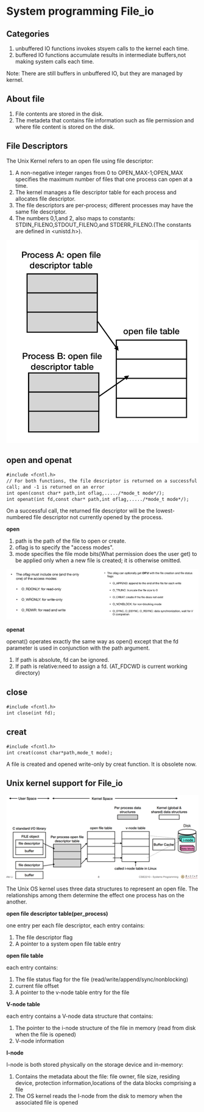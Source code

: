 # System programming File_io

## Categories

1. unbuffered IO  functions invokes stsyem calls to the kernel each time.
2. buffered IO  functions accumulate results in intermediate buffers,not making system calls each time.

Note: There are still buffers in unbuffered IO, but they are managed by kernel.

## About file

1. File contents are stored in the disk.
2. The metadeta that contains file information such as file permission and where file content is stored on the disk.

## File Descriptors

The Unix Kernel refers to an open file using file descriptor:

1. A non-negative integer ranges from 0 to OPEN_MAX-1;OPEN_MAX specifies the maximum number of files that one process can open at a time.
2. The kernel manages a file descriptor table for each process and allocates file descriptor.
3. The file descriptors are per-process; different processes may have the same file descriptor.
4. The numbers 0,1,and 2, also maps to constants: STDIN_FILENO,STDOUT_FILENO,and STDERR_FILENO.(The constants are defined in <unistd.h>).

<img src = "https://github.com/eric2003-tj/sp/blob/main/file%20descriptor.png" />

## open and openat

```
#include <fcntl.h>
// For both functions, the file descriptor is returned on a successful call; and -1 is returned on an error
int open(const char* path,int oflag,...../*mode_t mode*/);
int openat(int fd,const char* path,int oflag,...../*mode_t mode*/);
```
On a successful call, the returned file descriptor will be the lowest-numbered file descriptor not currently opened by the process.

**open**

1. path is the path of the file to open or create.
2. oflag is to specify the "access modes".
3. mode specifies the file mode bits(What permission does the user get) to be applied only when a new file is created; it is otherwise omitted.
<img src = "https://github.com/eric2003-tj/sp/blob/main/mode.png" />

**openat**

openat() operates exactly the same way as open() except that the fd parameter is used in conjunction with the path argument.  
1. If path is absolute, fd can be ignored.
2. If path is relative:need to assign a fd. (AT_FDCWD is current working directory)

## close

```
#include <fcntl.h>
int close(int fd);
```
## creat

```
#include <fcntl.h>
int creat(const char*path,mode_t mode);
```
A file is created and opened write-only by creat function. It is obsolete now.

## Unix kernel support for File_io
<img src = "https://github.com/eric2003-tj/sp/blob/main/kernel_support.png" />

The Unix OS kernel uses three data structures to represent an open file. The relationships among them determine the effect one process has on the another.

**open file descriptor table(per_process)**

one entry per each file descriptor, each entry contains:

1. The file descriptor flag
2. A pointer to a system open file table entry

**open file table**

each entry contains:

1. The file status flag for the file (read/write/append/sync/nonblocking)
2. current file offset
3. A pointer to the v-node table entry for the file

**V-node table**

each entry contains a V-node data structure that contains:

1. The pointer to the i-node structure of the file in memory (read from disk when the file is opened)
2. V-node information

**I-node**

I-node is both stored physically on the storage device and in-memory:

1. Contains the metadata about the file: file owner, file size, residing device, protection information,locations of the data blocks comprising a file
2. The OS kernel reads the I-node from the disk to memory when the associated file is opened